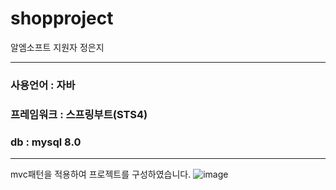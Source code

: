 # shopproject

알엠소프트 지원자 정은지

---
### 사용언어   : 자바
### 프레임워크 : 스프링부트(STS4)
### db : mysql 8.0
---

mvc패턴을 적용하여 프로젝트를 구성하였습니다.
![image](https://user-images.githubusercontent.com/109579667/226463830-484f1321-016d-4241-8e7a-27032719633f.png)

